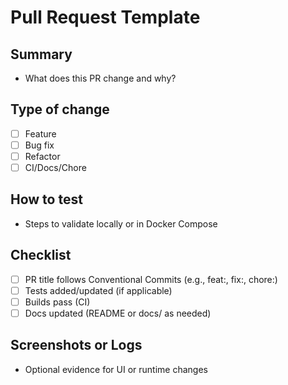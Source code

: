 # Pull Request Template

## Summary
- What does this PR change and why?

## Type of change
- [ ] Feature
- [ ] Bug fix
- [ ] Refactor
- [ ] CI/Docs/Chore

## How to test
- Steps to validate locally or in Docker Compose

## Checklist
- [ ] PR title follows Conventional Commits (e.g., feat:, fix:, chore:)
- [ ] Tests added/updated (if applicable)
- [ ] Builds pass (CI)
- [ ] Docs updated (README or docs/ as needed)

## Screenshots or Logs
- Optional evidence for UI or runtime changes
